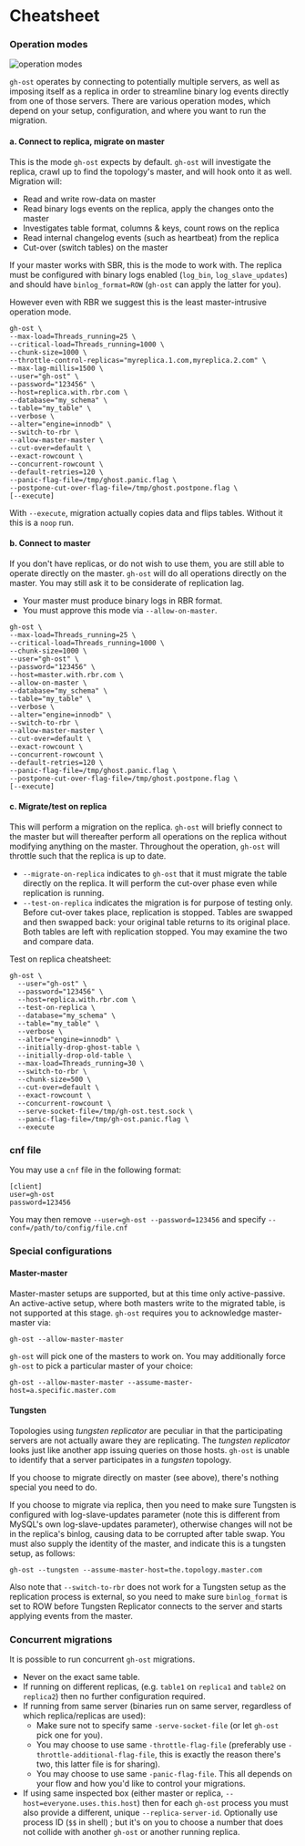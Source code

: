 # Cheatsheet

### Operation modes

![operation modes](images/gh-ost-operation-modes.png)


`gh-ost` operates by connecting to potentially multiple servers, as well as imposing itself as a replica in order to streamline binary log events directly from one of those servers. There are various operation modes, which depend on your setup, configuration, and where you want to run the migration.

#### a. Connect to replica, migrate on master

This is the mode `gh-ost` expects by default. `gh-ost` will investigate the replica, crawl up to find the topology's master, and will hook onto it as well. Migration will:

- Read and write row-data on master
- Read binary logs events on the replica, apply the changes onto the master
- Investigates table format, columns & keys, count rows on the replica
- Read internal changelog events (such as heartbeat) from the replica
- Cut-over (switch tables) on the master

If your master works with SBR, this is the mode to work with. The replica must be configured with binary logs enabled (`log_bin`, `log_slave_updates`) and should have `binlog_format=ROW` (`gh-ost` can apply the latter for you).

However even with RBR we suggest this is the least master-intrusive operation mode.

```shell
gh-ost \
--max-load=Threads_running=25 \
--critical-load=Threads_running=1000 \
--chunk-size=1000 \
--throttle-control-replicas="myreplica.1.com,myreplica.2.com" \
--max-lag-millis=1500 \
--user="gh-ost" \
--password="123456" \
--host=replica.with.rbr.com \
--database="my_schema" \
--table="my_table" \
--verbose \
--alter="engine=innodb" \
--switch-to-rbr \
--allow-master-master \
--cut-over=default \
--exact-rowcount \
--concurrent-rowcount \
--default-retries=120 \
--panic-flag-file=/tmp/ghost.panic.flag \
--postpone-cut-over-flag-file=/tmp/ghost.postpone.flag \
[--execute]
```

With `--execute`, migration actually copies data and flips tables. Without it this is a `noop` run.


#### b. Connect to master

If you don't have replicas, or do not wish to use them, you are still able to operate directly on the master. `gh-ost` will do all operations directly on the master. You may still ask it to be considerate of replication lag.

- Your master must produce binary logs in RBR format.
- You must approve this mode via `--allow-on-master`.

```shell
gh-ost \
--max-load=Threads_running=25 \
--critical-load=Threads_running=1000 \
--chunk-size=1000 \
--user="gh-ost" \
--password="123456" \
--host=master.with.rbr.com \
--allow-on-master \
--database="my_schema" \
--table="my_table" \
--verbose \
--alter="engine=innodb" \
--switch-to-rbr \
--allow-master-master \
--cut-over=default \
--exact-rowcount \
--concurrent-rowcount \
--default-retries=120 \
--panic-flag-file=/tmp/ghost.panic.flag \
--postpone-cut-over-flag-file=/tmp/ghost.postpone.flag \
[--execute]
```

#### c. Migrate/test on replica

This will perform a migration on the replica. `gh-ost` will briefly connect to the master but will thereafter perform all operations on the replica without modifying anything on the master.
Throughout the operation, `gh-ost` will throttle such that the replica is up to date.

- `--migrate-on-replica` indicates to `gh-ost` that it must migrate the table directly on the replica. It will perform the cut-over phase even while replication is running.
- `--test-on-replica` indicates the migration is for purpose of testing only. Before cut-over takes place, replication is stopped. Tables are swapped and then swapped back: your original table returns to its original place.
Both tables are left with replication stopped. You may examine the two and compare data.

Test on replica cheatsheet:
```shell
gh-ost \
  --user="gh-ost" \
  --password="123456" \
  --host=replica.with.rbr.com \
  --test-on-replica \
  --database="my_schema" \
  --table="my_table" \
  --verbose \
  --alter="engine=innodb" \
  --initially-drop-ghost-table \
  --initially-drop-old-table \
  --max-load=Threads_running=30 \
  --switch-to-rbr \
  --chunk-size=500 \
  --cut-over=default \
  --exact-rowcount \
  --concurrent-rowcount \
  --serve-socket-file=/tmp/gh-ost.test.sock \
  --panic-flag-file=/tmp/gh-ost.panic.flag \
  --execute
```

### cnf file

You may use a `cnf` file in the following format:

```
[client]
user=gh-ost
password=123456
```

You may then remove `--user=gh-ost --password=123456` and specify `--conf=/path/to/config/file.cnf`


### Special configurations

#### Master-master

Master-master setups are supported, but at this time only active-passive. An active-active setup, where both masters write to the migrated table, is not supported at this stage. `gh-ost` requires you to acknowledge master-master via:

```
gh-ost --allow-master-master
```

`gh-ost` will pick one of the masters to work on. You may additionally force `gh-ost` to pick a particular master of your choice:

```
gh-ost --allow-master-master --assume-master-host=a.specific.master.com
```

#### Tungsten

Topologies using _tungsten replicator_ are peculiar in that the participating servers are not actually aware they are replicating. The _tungsten replicator_ looks just like another app issuing queries on those hosts. `gh-ost` is unable to identify that a server participates in a _tungsten_ topology.

If you choose to migrate directly on master (see above), there's nothing special you need to do.

If you choose to migrate via replica, then you need to make sure Tungsten is configured with log-slave-updates parameter (note this is different from MySQL's own log-slave-updates parameter), otherwise changes will not be in the replica's binlog, causing data to be corrupted after table swap. You must also supply the identity of the master, and indicate this is a tungsten setup, as follows:

```
gh-ost --tungsten --assume-master-host=the.topology.master.com
```

Also note that `--switch-to-rbr` does not work for a Tungsten setup as the replication process is external, so you need to make sure `binlog_format` is set to ROW before Tungsten Replicator connects to the server and starts applying events from the master.

### Concurrent migrations

It is possible to run concurrent `gh-ost` migrations.

- Never on the exact same table.
- If running on different replicas, (e.g. `table1` on `replica1` and `table2` on `replica2`) then no further configuration required.
- If running from same server (binaries run on same server, regardless of which replica/replicas are used):
  - Make sure not to specify same `-serve-socket-file` (or let `gh-ost` pick one for you).
  - You may choose to use same `-throttle-flag-file` (preferably use `-throttle-additional-flag-file`, this is exactly the reason there's two, this latter file is for sharing).
  - You may choose to use same `-panic-flag-file`. This all depends on your flow and how you'd like to control your migrations.
- If using same inspected box (either master or replica, `--host=everyone.uses.this.host`) then for each `gh-ost` process you must also provide a different, unique `--replica-server-id`. Optionally use process ID (`$$` in shell) ; but it's on you to choose a number that does not collide with another `gh-ost` or another running replica.
